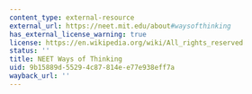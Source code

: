 ```yaml
---
content_type: external-resource
external_url: https://neet.mit.edu/about#waysofthinking
has_external_license_warning: true
license: https://en.wikipedia.org/wiki/All_rights_reserved
status: ''
title: NEET Ways of Thinking
uid: 9b15889d-5529-4c87-814e-e77e938eff7a
wayback_url: ''
---
```

